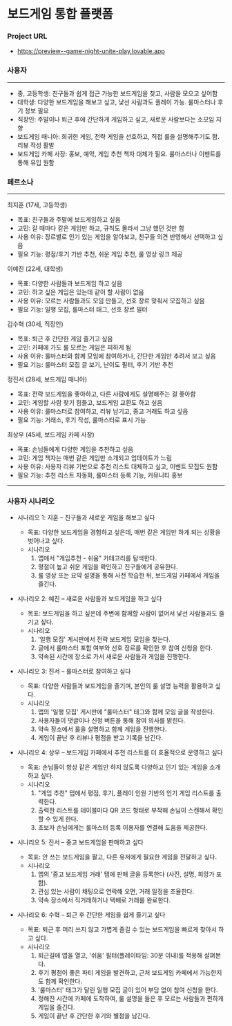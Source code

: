 # 보드게임 통합 플랫폼

### Project URL
- https://preview--game-night-unite-play.lovable.app

### 사용자
---
- 중, 고등학생: 친구들과 쉽게 접근 가능한 보드게임을 찾고, 사람을 모으고 싶어함
- 대학생: 다양한 보드게임을 해보고 싶고, 낯선 사람과도 플레이 가능. 룰마스터나 후기 정보 필요
- 직장인: 주말이나 퇴근 후에 간단하게 게임하고 싶고, 새로운 사람보다는 소모임 지향
- 보드게임 매니아: 희귀한 게임, 전략 게임을 선호하고, 직접 룰을 설명해주기도 함. 리뷰 작성 활발
- 보드게임 카페 사장: 홍보, 예약, 게임 추천 책자 대체가 필요. 룰마스터나 이벤트를 통해 유입 원함

### 페르소나
---
최지훈 (17세, 고등학생)
- 목표: 친구들과 주말에 보드게임하고 싶음
- 고민: 갈 때마다 같은 게임만 하고, 규칙도 몰라서 그냥 했던 것만 함
- 사용 이유: 장르별로 인기 있는 게임을 알아보고, 친구들 의견 반영해서 선택하고 싶음
- 필요 기능: 평점/후기 기반 추천, 쉬운 게임 추천, 룰 영상 링크 제공

이예진 (22세, 대학생)
- 목표: 다양한 사람들과 보드게임 하고 싶음
- 고민: 하고 싶은 게임은 있는데 같이 할 사람이 없음
- 사용 이유: 모르는 사람들과도 모임 만들고, 선호 장르 맞춰서 모집하고 싶음
- 필요 기능: 일행 모집, 룰마스터 태그, 선호 장르 필터

김수혁 (30세, 직장인)
- 목표: 퇴근 후 간단한 게임 즐기고 싶음
- 고민: 카페에 가도 룰 모르는 게임은 피하게 됨
- 사용 이유: 룰마스터와 함께 모임에 참여하거나, 간단한 게임만 추려서 보고 싶음
- 필요 기능: 룰마스터 모집 글 보기, 난이도 필터, 후기 기반 추천

정진서 (28세, 보드게임 매니아)
- 목표: 전략 보드게임을 좋아하고, 다른 사람에게도 설명해주는 걸 좋아함
- 고민: 게임할 사람 찾기 힘들고, 보드게임 교환도 하고 싶음
- 사용 이유: 룰마스터로 참여하고, 리뷰 남기고, 중고 거래도 하고 싶음
- 필요 기능: 거래소, 후기 작성, 룰마스터로 표시 가능

최상우 (45세, 보드게임 카페 사장)
- 목표: 손님들에게 다양한 게임을 추천하고 싶음
- 고민: 게임 책자는 매번 같은 게임만 소개되고 업데이트가 느림
- 사용 이유: 사용자 리뷰 기반으로 추천 리스트 대체하고 싶고, 이벤트 모집도 원함
- 필요 기능: 추천 리스트 자동화, 룰마스터 등록 기능, 커뮤니티 홍보

---
### 사용자 시나리오

- 시나리오 1: 지훈 – 친구들과 새로운 게임을 해보고 싶다
    * 목표: 다양한 보드게임을 경험하고 싶은데, 매번 같은 게임만 하게 되는 상황을 벗어나고 싶다.
    * 시나리오
        1. 앱에서 "게임추천 - 쉬움" 카테고리를 탐색한다.
        2. 평점이 높고 쉬운 게임을 확인하고 친구들에게 공유한다.
        3. 룰 영상 또는 요약 설명을 통해 사전 학습한 뒤, 보드게임 카페에서 게임을 즐긴다.

- 시나리오 2: 예진 – 새로운 사람들과 보드게임을 하고 싶다
    * 목표: 보드게임을 하고 싶은데 주변에 함께할 사람이 없어서 낯선 사람들과도 즐기고 싶다.
    * 시나리오
        1. '일행 모집' 게시판에서 전략 보드게임 모임을 찾는다.
        2. 글에서 룰마스터 포함 여부와 선호 장르를 확인한 후 참여 신청을 한다.
        3. 약속된 시간에 장소로 가서 새로운 사람들과 게임을 진행한다.

- 시나리오 3: 진서 – 룰마스터로 참여하고 싶다
    * 목표: 다양한 사람들과 보드게임을 즐기며, 본인의 룰 설명 능력을 활용하고 싶다.
    * 시나리오
        1. 앱의 '일행 모집' 게시판에 "룰마스터" 태그와 함께 모임 글을 작성한다.
        2. 사용자들이 댓글이나 신청 버튼을 통해 참여 의사를 밝힌다.
        3. 약속 장소에서 룰을 설명하고 함께 게임을 진행한다.
        4. 게임이 끝난 후 리뷰나 평점을 받고 기록을 남긴다.

- 시나리오 4: 상우 – 보드게임 카페에서 추천 리스트를 더 효율적으로 운영하고 싶다
    * 목표: 손님들이 항상 같은 게임만 하지 않도록 다양하고 인기 있는 게임을 소개하고 싶다.
    * 시나리오
        1. "게임 추천" 탭에서 평점, 후기, 플레이 인원 기반의 인기 게임 리스트를 출력한다.
        2. 출력한 리스트를 테이블마다 QR 코드 형태로 부착해 손님이 스캔해서 확인할 수 있게 한다.
        3. 초보자 손님에게는 룰마스터 등록 이용자를 연결해 도움을 제공한다.

- 시나리오 5: 진서 – 중고 보드게임을 판매하고 싶다
    * 목표: 안 쓰는 보드게임을 팔고, 다른 유저에게 필요한 게임을 전달하고 싶다.
    * 시나리오
        1. 앱의 '중고 보드게임 거래' 탭에 판매 글을 등록한다 (사진, 설명, 희망가 포함).
        2. 관심 있는 사람이 채팅으로 연락해 오면, 거래 일정을 조율한다.
        3. 약속 장소에서 직거래하거나 택배로 거래를 완료한다.

- 시나리오 6: 수혁 – 퇴근 후 간단한 게임을 쉽게 즐기고 싶다
    * 목표: 퇴근 후 머리 쓰지 않고 가볍게 즐길 수 있는 보드게임을 빠르게 찾아서 하고 싶다.
    * 시나리오
        1. 퇴근길에 앱을 열고, '쉬움' 필터(플레이타임: 30분 이내)를 적용해 살펴본다.
        2. 후기 평점이 좋은 파티 게임을 발견하고, 근처 보드게임 카페에서 가능한지도 함께 확인한다.
        3. '룰마스터' 태그가 달린 일행 모집 글이 있어 부담 없이 참여 신청을 한다.
        4. 정해진 시간에 카페에 도착하여, 룰 설명을 들은 후 모르는 사람들과 편하게 게임을 즐긴다.
        5. 게임이 끝난 후 간단한 후기와 별점을 남긴다.
